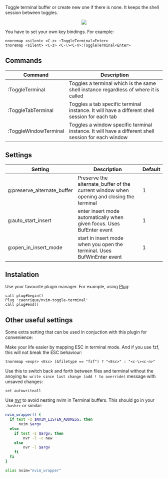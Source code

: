 Toggle terminal buffer or create new one if there is none.
It keeps the shell session between toggles.

<p align="center">
   <img src="https://i.imgur.com/vL96PcL.gif">
<p>

You have to set your own key bindings. For example:

```vim
nnoremap <silent> <C-z> :ToggleTerminal<Enter>
tnoremap <silent> <C-z> <C-\><C-n>:ToggleTerminal<Enter>
```

## Commands

| Command               | Description                                                                                         |
|-----------------------|-----------------------------------------------------------------------------------------------------|
| :ToggleTerminal       | Toggles a terminal which is the same shell instance regardless of where it is called                |
| :ToggleTabTerminal    | Toggles a tab specific terminal instance. It will have a different shell session for each tab            |
| :ToggleWindowTerminal | Toggles a window specific terminal instance. It will have a different shell session for each window |

## Settings

| Setting                     | Description                                                                               | Default |
|-----------------------------|-------------------------------------------------------------------------------------------|---------|
| g:preserve_alternate_buffer | Preserve the alternate_buffer of the current window when opening and closing the terminal | 1       |
| g:auto_start_insert         | enter insert mode automatically when given focus. Uses BufEnter event                     | 1       |
| g:open_in_insert_mode       | start in insert mode when you open the terminal. Uses BufWinEnter event                   | 1       |

## Instalation

Use your favourite plugin manager. For example, using [Plug](https://github.com/junegunn/vim-plug):

```vim
call plug#begin()
Plug 'caenrique/nvim-toggle-terminal'
call plug#end()
```

## Other useful settings

Some extra setting that can be used in conjuction with this plugin for convenience:

Make your life easier by mapping ESC in terminal mode. And if you use fzf, this will not break the ESC behaviour:

```vim
tnoremap <expr> <Esc> (&filetype == "fzf") ? "<Esc>" : "<c-\><c-n>"
```

Use this to switch back and forth between files and terminal without the anoying `No write since last change (add ! to override)` message with unsaved changes:

```vim
set autowriteall
```

Use [nvr](https://github.com/mhinz/neovim-remote) to avoid nesting nvim in Terminal buffers. This should go in your `.bashrc` or similar:

```bash
nvim_wrapper() {
  if test -z $NVIM_LISTEN_ADDRESS; then
      nvim $argv
  else
    if test -z $argv; then
        nvr -l -c new
    else
        nvr -l $argv
    fi
  fi
}

alias nvim="nvim_wrapper"
```
